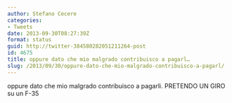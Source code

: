```yaml
---
author: Stefano Cecere
categories:
- Tweets
date: 2013-09-30T08:27:39Z
format: status
guid: http://twitter-384580282051211264-post
id: 4675
title: oppure dato che mio malgrado contribuisco a pagarl…
slug: /2013/09/30/oppure-dato-che-mio-malgrado-contribuisco-a-pagarl/
---
```


oppure dato che mio malgrado contribuisco a pagarli. PRETENDO UN GIRO su un F-35